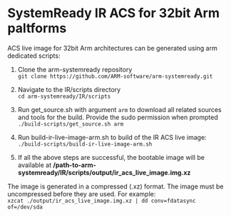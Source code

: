 # SystemReady IR ACS for 32bit Arm paltforms

ACS live image for 32bit Arm architectures can be generated using arm
dedicated scripts:

1. Clone the arm-systemready repository <br />
 `git clone https://github.com/ARM-software/arm-systemready.git`

2. Navigate to the IR/scripts directory <br />
 `cd arm-systemready/IR/scripts`

3. Run get_source.sh with argument `arm` to download all related sources and tools for the build. Provide the sudo permission when prompted <br />
 `./build-scripts/get_source.sh arm` <br />

4. Run build-ir-live-image-arm.sh to build of the IR ACS live image:<br />
 `./build-scripts/build-ir-live-image-arm.sh`

5. If all the above steps are successful, the bootable image will be available at **/path-to-arm-systemready/IR/scripts/output/ir_acs_live_image.img.xz**

The image is generated in a compressed (.xz) format. The image must be uncompressed before they are used. For example:<br />
 `xzcat ./output/ir_acs_live_image.img.xz | dd conv=fdatasync of=/dev/sda`

